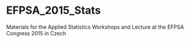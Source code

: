 # EFPSA_2015_Stats
Materials for the Applied Statistics Workshops and Lecture at the EFPSA Congress 2015 in Czech

